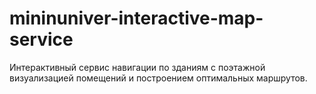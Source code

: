 # mininuniver-interactive-map-service
Интерактивный сервис навигации по зданиям с поэтажной визуализацией помещений и построением оптимальных маршрутов.

